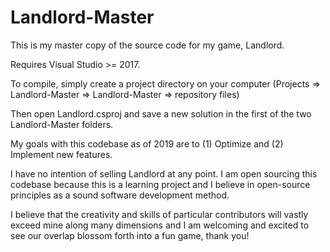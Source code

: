 # Landlord-Master
This is my master copy of the source code for my game, Landlord.

Requires Visual Studio >= 2017.

To compile, simply create a project directory on your computer (Projects => Landlord-Master => Landlord-Master => repository files)

Then open Landlord.csproj and save a new solution in the first of the two Landlord-Master folders.

My goals with this codebase as of 2019 are to (1) Optimize and (2) Implement new features. 

I have no intention of selling Landlord at any point. I am open sourcing this codebase because this is a learning project and I believe in open-source principles as a sound software development method.

I believe that the creativity and skills of particular contributors will vastly exceed mine along many dimensions and I am welcoming and excited to see our overlap blossom forth into a fun game, thank you!
